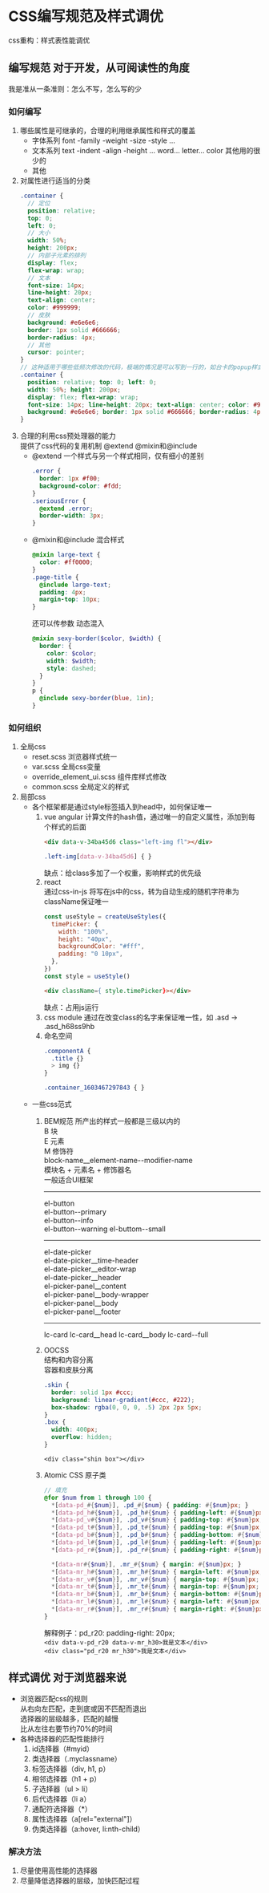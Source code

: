 # CSS编写规范及样式调优
css重构：样式表性能调优  

## 编写规范   对于开发，从可阅读性的角度
我是准从一条准则：怎么不写，怎么写的少
### 如何编写  
  1. 哪些属性是可继承的，合理的利用继承属性和样式的覆盖
      - 字体系列
        font -family -weight -size -style ...
      - 文本系列
        text -indent -align -height ...
        word...
        letter...
        color 
        其他用的很少的
      - 其他
  2. 对属性进行适当的分类
      ```scss
      .container {
        // 定位
        position: relative;
        top: 0;
        left: 0;
        // 大小
        width: 50%;
        height: 200px;
        // 内部子元素的排列
        display: flex;
        flex-wrap: wrap;
        // 文本
        font-size: 14px;
        line-height: 20px;
        text-align: center;
        color: #999999;
        // 皮肤
        background: #e6e6e6;
        border: 1px solid #666666;
        border-radius: 4px;
        // 其他
        cursor: pointer;
      }
      // 这种适用于哪些低频次修改的代码，极端的情况是可以写到一行的，如台卡的popup样式
      .container {
        position: relative; top: 0; left: 0;
        width: 50%; height: 200px;
        display: flex; flex-wrap: wrap;
        font-size: 14px; line-height: 20px; text-align: center; color: #999999;
        background: #e6e6e6; border: 1px solid #666666; border-radius: 4px;
      }
      ```
  3. 合理的利用css预处理器的能力  
      提供了css代码的复用机制  @extend  @mixin和@include
      - @extend 
        一个样式与另一个样式相同，仅有细小的差别
        ```scss
        .error {
          border: 1px #f00;
          background-color: #fdd;
        }
        .seriousError {
          @extend .error;
          border-width: 3px;
        }
        ```
      - @mixin和@include
        混合样式
        ```scss
        @mixin large-text {
          color: #ff0000;
        }
        .page-title {
          @include large-text;
          padding: 4px;
          margin-top: 10px;
        }
        ```
        还可以传参数 动态混入
        ```scss
        @mixin sexy-border($color, $width) {
          border: {
            color: $color;
            width: $width;
            style: dashed;
          }
        }
        p {
          @include sexy-border(blue, 1in);
        }
        ```
### 如何组织
  1. 全局css
      - reset.scss    浏览器样式统一
      - var.scss     全局css变量
      - override_element_ui.scss    组件库样式修改
      - common.scss   全局定义的样式
  2. 局部css  
      - 各个框架都是通过style标签插入到head中，如何保证唯一  
        1. vue angular
            计算文件的hash值，通过唯一的自定义属性，添加到每个样式的后面
            ```html
            <div data-v-34ba45d6 class="left-img fl"></div>
            ```
            ```css
            .left-img[data-v-34ba45d6] { }
            ```
            缺点：给class多加了一个权重，影响样式的优先级
        2. react  
            通过css-in-js 将写在js中的css，转为自动生成的随机字符串为className保证唯一
            ```js
            const useStyle = createUseStyles({
              timePicker: {
                width: "100%",
                height: "40px",
                backgroundColor: "#fff",
                padding: "0 10px",
              },
            })
            const style = useStyle()
            ```
            ```html
            <div className={ style.timePicker}></div>
            ```
            缺点：占用js运行
        3. css module
            通过在改变class的名字来保证唯一性，如 .asd -> .asd_h68ss9hb
        4. 命名空间
            ```css
            .componentA {
              .title {}
              > img {}
            }
            ```
            ```css
            .container_1603467297843 { }
            ```
      - 一些css范式
        1. BEM规范
            所产出的样式一般都是三级以内的  
            B 块   
            E 元素   
            M 修饰符  
            block-name__element-name--modifier-name  
            模块名 + 元素名 + 修饰器名  
            一般适合UI框架  
            ****
            el-button  
            el-button--primary  
            el-button--info  
            el-button--warning
            el-buttom--small
            ****
            el-date-picker  
            el-date-picker__time-header  
            el-date-picker__editor-wrap  
            el-date-picker__header  
            el-picker-panel__content  
            el-picker-panel__body-wrapper  
            el-picker-panel__body  
            el-picker-panel__footer  
            ****
            lc-card
            lc-card__head
            lc-card__body
            lc-card--full

        2. OOCSS  
            结构和内容分离  
            容器和皮肤分离
            ```css
            .skin {
              border: solid 1px #ccc;
              background: linear-gradient(#ccc, #222);
              box-shadow: rgba(0, 0, 0, .5) 2px 2px 5px;
            }
            .box {
              width: 400px;
              overflow: hidden;
            }
            ```
            `<div class="shin box"></div>` 
        3. Atomic CSS 原子类  
            ```scss
            // 填充
            @for $num from 1 through 100 {
              *[data-pd_#{$num}], .pd_#{$num} { padding: #{$num}px; }
              *[data-pd_h#{$num}], .pd_h#{$num} { padding-left: #{$num}px; padding-right: #{$num}px; }  // horizontal 横
              *[data-pd_v#{$num}], .pd_v#{$num} { padding-top: #{$num}px; padding-bottom: #{$num}px; }  // vertical 竖
              *[data-pd_t#{$num}], .pd_t#{$num} { padding-top: #{$num}px; }  // top
              *[data-pd_b#{$num}], .pd_b#{$num} { padding-bottom: #{$num}px; }  // bottom
              *[data-pd_l#{$num}], .pd_l#{$num} { padding-left: #{$num}px; }  // left
              *[data-pd_r#{$num}], .pd_r#{$num} { padding-right: #{$num}px; }  // right

              *[data-mr#{$num}], .mr_#{$num} { margin: #{$num}px; }
              *[data-mr_h#{$num}], .mr_h#{$num} { margin-left: #{$num}px; margin-right: #{$num}px; }  // horizontal 横
              *[data-mr_v#{$num}], .mr_v#{$num} { margin-top: #{$num}px; margin-bottom: #{$num}px; }  // vertical 竖
              *[data-mr_t#{$num}], .mr_t#{$num} { margin-top: #{$num}px; }  // top
              *[data-mr_b#{$num}], .mr_b#{$num} { margin-bottom: #{$num}px; }  // bottom
              *[data-mr_l#{$num}], .mr_l#{$num} { margin-left: #{$num}px; }  // left
              *[data-mr_r#{$num}], .mr_r#{$num} { margin-right: #{$num}px; }  // right
            }
            ```
            解释例子：pd_r20: padding-right: 20px;  
            `<div data-v-pd_r20 data-v-mr_h30>我是文本</div>`  
            `<div class="pd_r20 mr_h30">我是文本</div>`

## 样式调优   对于浏览器来说
- 浏览器匹配css的规则  
  从右向左匹配，走到底或因不匹配而退出  
  选择器的层级越多，匹配的越慢  
  比从左往右要节约70%的时间
- 各种选择器的匹配性能排行
  1. id选择器（#myid）
  2. 类选择器（.myclassname）
  3. 标签选择器（div, h1, p）
  4. 相邻选择器（h1 + p）
  5. 子选择器（ul > li）
  6. 后代选择器（li a）
  7. 通配符选择器（*）
  8. 属性选择器（a[rel="external"]）
  9. 伪类选择器（a:hover, li:nth-child）
### 解决方法
1. 尽量使用高性能的选择器
2. 尽量降低选择器的层级，加快匹配过程